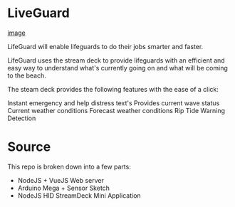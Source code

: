# LiveGuard
[image](https://raw.githubusercontent.com/FIT-X/liveguard/master/api/src/assets/logo.png)

LifeGuard will enable lifeguards to do their jobs smarter and faster.

LifeGuard uses the stream deck to provide lifeguards with an efficient and easy way to understand what's currently going on and what will be coming to the beach.

The steam deck provides the following features with the ease of a click:

Instant emergency and help distress text's
Provides current wave status
Current weather conditions
Forecast weather conditions
Rip Tide Warning Detection

# Source

This repo is broken down into a few parts:

* NodeJS + VueJS Web server
* Arduino Mega + Sensor Sketch
* NodeJS HID StreamDeck Mini Application
